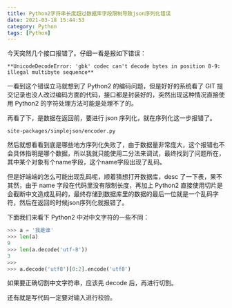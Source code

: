 ```yaml
---
title: Python2字符串长度超过数据库字段限制导致json序列化错误
date: 2021-03-18 15:44:53
category: Python
tags: [Python]
---
```


今天突然几个接口报错了。仔细一看是报如下错误：

`**UnicodeDecodeError: 'gbk' codec can't decode bytes in position 8-9: illegal multibyte sequence** `

一看到这个错误立马就想到了 Python2 的编码问题，但是好好的系统看了 GIT 提交记录也没人改过编码方面的代码，接口都是封装好的，突然出现这种情况直接使用 Python2 的字符处理方法可能是处理不了的。 

再看了下，是数据在返回前，要进行 json 序列化，就在序列化这一步报错了。

```
site-packages/simplejson/encoder.py
```

然后就想看看到底是哪些地方序列化失败了，由于数据量非常庞大，这个报错也不会具体指明是哪个数据，所以我就只能使用二分法来调试，最终找到了问题所在，其中某个对象有个name字段，这个name字段出现了乱码。



但是好端端的怎么可能出现乱码呢，顺着猜想打开数据库，desc 了一下表，果不其然，由于 name 字段在代码里没有限制长度，再加上 Python2 直接使用切片是会截断中文造成乱码的，最终存储到数据库里的数据的最后一位就是一个乱码字符，然后在返回的时候json序列化就报错了。



下面我们来看下 Python2 中对中文字符的一些不同：

```python
>>> a = '我是谁'
>>> len(a)
9
>>> len(a.decode('utf-8'))
3
>>>
>>> a.decode('utf8')[0:2].encode('utf8')
```

如果要正确切割中文字符串，应该先 decode 后，再进行切割。

还有就是写代码一定要对输入进行校验。